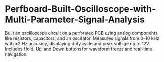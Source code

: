 # Perfboard-Built-Oscilloscope-with-Multi-Parameter-Signal-Analysis
Built an oscilloscope circuit on a perforated PCB using analog components like resistors, capacitors, and an oscillator. Measures signals from 0–10 kHz with ±2 Hz accuracy, displaying duty cycle and peak voltage up to 12V. Includes Hold, Up, and Down buttons for waveform freeze and real-time navigation.
